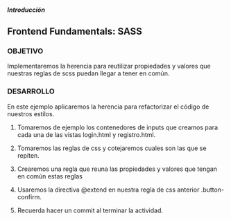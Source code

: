 ##### Introducción
## Frontend Fundamentals: SASS

### OBJETIVO

Implementaremos la herencia para reutilizar propiedades y valores que nuestras reglas de scss puedan llegar a tener en común.

### DESARROLLO

En este ejemplo aplicaremos la herencia para refactorizar el código de nuestros estilos.

1. Tomaremos de ejemplo los contenedores de inputs que creamos para cada una de las vistas login.html y registro.html.

2. Tomaremos las reglas de css y cotejaremos cuales son las que se repiten.

3. Crearemos una regla que reuna las propiedades y valores que tengan en común estas reglas

4. Usaremos la directiva @extend en nuestra regla de css anterior .button-confirm.

5. Recuerda hacer un commit al terminar la actividad.
